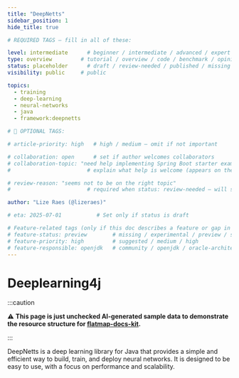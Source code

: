 ```yaml
---
title: "DeepNetts"
sidebar_position: 1
hide_title: true

# REQUIRED TAGS — fill in all of these:

level: intermediate      # beginner / intermediate / advanced / expert
type: overview         # tutorial / overview / code / benchmark / opinion / api-doc
status: placeholder      # draft / review-needed / published / missing
visibility: public     # public

topics:
  - training
  - deep-learning
  - neural-networks
  - java
  - framework:deepnetts

# 🧩 OPTIONAL TAGS:

# article-priority: high   # high / medium — omit if not important

# collaboration: open      # set if author welcomes collaborators
# collaboration-topic: "need help implementing Spring Boot starter examples"  
#                        # explain what help is welcome (appears on the dashboard & collab page)

# review-reason: "seems not to be on the right topic"
#                        # required when status: review-needed — will show on the article and in the dashboard

author: "Lize Raes (@lizeraes)"

# eta: 2025-07-01           # Set only if status is draft

# Feature-related tags (only if this doc describes a feature or gap in Java+AI):
# feature-status: preview        # missing / experimental / preview / stable / specified
# feature-priority: high         # suggested / medium / high
# feature-responsible: openjdk   # community / openjdk / oracle-architects / jsr / vendor:redhat / project-lead:<name>
---
```


# Deeplearning4j

:::caution

⚠️ **This page is just unchecked AI-generated sample data to demonstrate the resource structure for [flatmap-docs-kit](https://github.com/lizeraes/flatmap-docs-kit).**

:::

DeepNetts is a deep learning library for Java that provides a simple and efficient way to build, train, and deploy neural networks. It is designed to be easy to use, with a focus on performance and scalability.